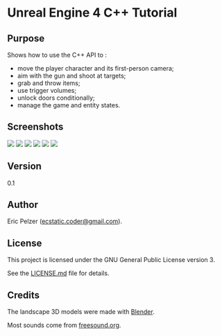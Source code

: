 # Unreal Engine 4 C++ Tutorial

## Purpose

Shows how to use the C++ API to :

- move the player character and its first-person camera;
- aim with the gun and shoot at targets;
- grab and throw items;
- use trigger volumes;
- unlock doors conditionally;
- manage the game and entity states.

## Screenshots

![](https://github.com/senselogic/UE4_TUTORIAL/blob/master/Screenshot/screenshot_1.png)
![](https://github.com/senselogic/UE4_TUTORIAL/blob/master/Screenshot/screenshot_2.png)
![](https://github.com/senselogic/UE4_TUTORIAL/blob/master/Screenshot/screenshot_3.png)
![](https://github.com/senselogic/UE4_TUTORIAL/blob/master/Screenshot/screenshot_4.png)
![](https://github.com/senselogic/UE4_TUTORIAL/blob/master/Screenshot/screenshot_5.png)
![](https://github.com/senselogic/UE4_TUTORIAL/blob/master/Screenshot/screenshot_6.png)

## Version

0.1

## Author

Eric Pelzer (ecstatic.coder@gmail.com).

## License

This project is licensed under the GNU General Public License version 3.

See the [LICENSE.md](LICENSE.md) file for details.

## Credits

The landscape 3D models were made with [Blender](https://www.blender.org).

Most sounds come from [freesound.org](http://freesound.org).

